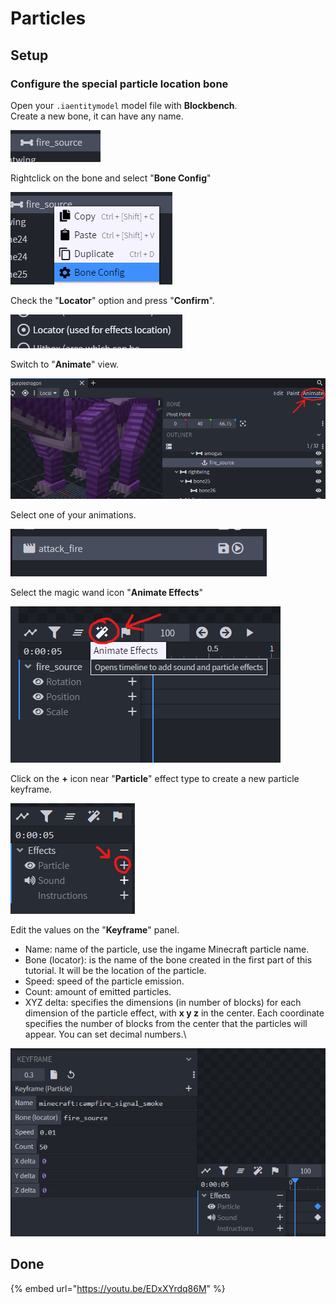 # Particles

## Setup

### Configure the special particle location bone

Open your `.iaentitymodel` model file with **Blockbench**.\
Create a new bone, it can have any name.

![](<../../../../.gitbook/assets/image (138).png>)

Rightclick on the bone and select "**Bone Config**"

![](<../../../../.gitbook/assets/image (104).png>)

Check the "**Locator**" option and press "**Confirm**".

![](<../../../../.gitbook/assets/image (103).png>)

Switch to "**Animate**" view.

![](<../../../../.gitbook/assets/image (154).png>)

Select one of your animations.

![](<../../../../.gitbook/assets/image (171).png>)

Select the magic wand icon "**Animate Effects**"

![](<../../../../.gitbook/assets/image (47).png>)

Click on the **+** icon near "**Particle**" effect type to create a new particle keyframe.

![](<../../../../.gitbook/assets/image (95).png>)

Edit the values on the "**Keyframe**" panel.

* Name: name of the particle, use the ingame Minecraft particle name.
* Bone (locator): is the name of the bone created in the first part of this tutorial. It will be the location of the particle.
* Speed: speed of the particle emission.
* Count: amount of emitted particles.
* XYZ delta: specifies the dimensions (in number of blocks) for each dimension of the particle effect, with **x y z** in the center. Each coordinate specifies the number of blocks from the center that the particles will appear. You can set decimal numbers.\


![](<../../../../.gitbook/assets/image (106).png>)

## Done

{% embed url="https://youtu.be/EDxXYrdq86M" %}
